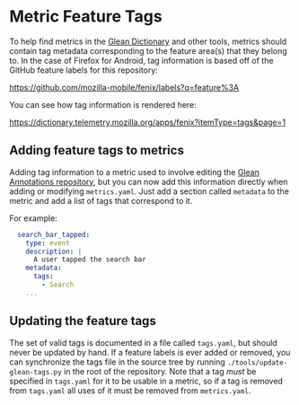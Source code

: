 # Metric Feature Tags

To help find metrics in the [Glean Dictionary] and other tools, metrics should contain tag metadata corresponding to the
feature area(s) that they belong to. In the case of Firefox for Android, tag information is based off of the GitHub feature labels for this repository:

https://github.com/mozilla-mobile/fenix/labels?q=feature%3A

You can see how tag information is rendered here:

https://dictionary.telemetry.mozilla.org/apps/fenix?itemType=tags&page=1

## Adding feature tags to metrics

Adding tag information to a metric used to involve editing the [Glean Annotations repository], but you can now add this
information directly when adding or modifying `metrics.yaml`. Just add a section called `metadata` to the metric and add a list of tags that correspond to it.

For example:

```yaml
  search_bar_tapped:
    type: event
    description: |
      A user tapped the search bar
    metadata:
      tags:
        - Search
    ...
```

## Updating the feature tags

The set of valid tags is documented in a file called `tags.yaml`, but should never be updated by hand.
If a feature labels is ever added or removed, you can synchronize the tags file in the source tree by running `./tools/update-glean-tags.py` in the root of the repository.
Note that a tag *must* be specified in `tags.yaml` for it to be usable in a metric, so if a tag is removed from `tags.yaml` all uses of it must be removed from `metrics.yaml`.

[Glean Dictionary]: https://dictionary.telemetry.mozilla.org
[Glean Annotations repository]: https://github.com/mozilla/glean-annotations
